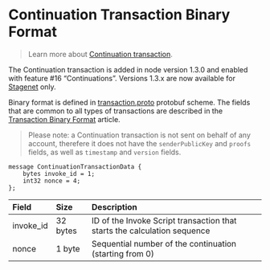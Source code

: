 # Continuation Transaction Binary Format

> Learn more about [Continuation transaction](/en/blockchain/transaction-type/continuation-transaction).

The Continuation transaction is added in node version 1.3.0 and enabled with feature #16 “Continuations”. Versions 1.3.x are now available for [Stagenet](/en/blockchain/blockchain-network/) only.

Binary format is defined in [transaction.proto](https://github.com/wavesplatform/protobuf-schemas/blob/master/proto/waves/transaction.proto) protobuf scheme. The fields that are common to all types of transactions are described in the [Transaction Binary Format](/en/blockchain/binary-format/transaction-binary-format/) article.

> Please note: a Continuation transaction is not sent on behalf of any account, therefere it does not have the `senderPublicKey` and `proofs` fields, as well as `timestamp` and `version` fields.

```
message ContinuationTransactionData {
    bytes invoke_id = 1;
    int32 nonce = 4;
};
```

| Field | Size | Description |
| :--- | :--- | :--- |
| invoke_id | 32 bytes | ID of the Invoke Script transaction that starts the calculation sequence |
| nonce | 1 byte | Sequential number of the continuation (starting from 0) |
